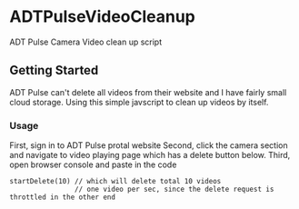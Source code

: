 # ADTPulseVideoCleanup
ADT Pulse Camera Video clean up script

## Getting Started

ADT Pulse can't delete all videos from their website and I have fairly small cloud storage. Using this simple javscript to clean up videos by itself.

### Usage
First, sign in to ADT Pulse protal website
Second, click the camera section and navigate to video playing page which has a delete button below.
Third, open browser console and paste in the code

```
startDelete(10) // which will delete total 10 videos
                // one video per sec, since the delete request is throttled in the other end
```
